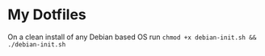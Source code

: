 # My Dotfiles
On a clean install of any Debian based OS run `chmod +x debian-init.sh && ./debian-init.sh`

